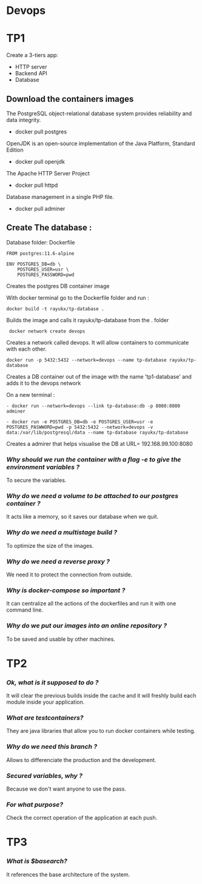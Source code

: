 # Devops

# TP1
Create a 3-tiers app:
- HTTP server
- Backend API
- Database

## Download the containers images
The PostgreSQL object-relational database system provides reliability and data integrity.
- docker pull postgres

OpenJDK is an open-source implementation of the Java Platform, Standard Edition
- docker pull openjdk

The Apache HTTP Server Project
- docker pull httpd

Database management in a single PHP file.
- docker pull adminer

## Create The database :

Database folder:
    Dockerfile
    
    FROM postgres:11.6-alpine
    
    ENV POSTGRES_DB=db \
        POSTGRES_USER=usr \
        POSTGRES_PASSWORD=pwd
Creates the postgres DB container image

With docker terminal go to the Dockerfile folder and run :
 
    docker build -t rayukx/tp-database .
   
  Builds the image and calls it rayukx/tp-database from the . folder
  
     docker network create devops
     
  Creates a network called devops. It will allow containers to communicate with each other.
  
    docker run -p 5432:5432 --network=devops --name tp-database rayukx/tp-database 
    
  Creates a DB container out of the image with the name 'tp1-database' and adds it to the devops network
  
On a new terminal :
 
    - docker run --network=devops --link tp-database:db -p 8080:8080 adminer

    - docker run -e POSTGRES_DB=db -e POSTGRES_USER=usr -e POSTGRES_PASWWORD=pwd -p 5432:5432 --network=devops -v data:/var/lib/postgresql/data --name tp-database rayukx/tp-database

 Creates a admirer that helps visualise the DB at URL= 192.168.99.100:8080
    
### ***Why should we run the container with a flag -e to give the environment variables ?***

To secure the variables.

### ***Why do we need a volume to be attached to our postgres container ?***

It acts like a memory, so it saves our database when we quit.

### ***Why do we need a multistage build ?*** ###

To optimize the size of the images.

### ***Why do we need a reverse proxy ?*** ###

We need it to protect the connection from outside.

### ***Why is docker-compose so important ?*** ###

It can centralize all the actions of the dockerfiles and run it with one command line.

### ***Why do we put our images into an online repository ?*** ###

To be saved and usable by other machines.

# TP2

### ***Ok, what is it supposed to do ?***

It will clear the previous builds inside the cache and it will freshly build each module inside your application.

### ***What are testcontainers?***

They are java libraries that allow you to run docker containers while testing.

### ***Why do we need this branch ?***

Allows to differenciate the production and the development.

### ***Secured variables, why ?***

Because we don't want anyone to use the pass.

### ***For what purpose?*** ###

Check the correct operation of the application at each push.

# TP3

### ***What is $basearch?***

It references the base architecture of the system.
